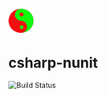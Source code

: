 
<img src="https://raw.githubusercontent.com/cyber-dojo/nginx/master/images/home_page_logo.png" alt="cyber-dojo yin/yang logo" width="50px" height="50px"/>

# csharp-nunit

![Build Status](https://travis-ci.org/cyber-dojo-languages/csharp-nunit.svg?branch=master)
